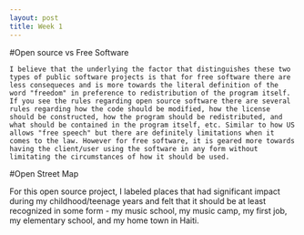 ```yaml
---
layout: post
title: Week 1
---
```



#Open source vs Free Software

    I believe that the underlying the factor that distinguishes these two types of public software projects is that for free software there are less consequeces and is more towards the literal definition of the word "freedom" in preference to redistribution of the program itself. If you see the rules regarding open source software there are several rules regarding how the code should be modified, how the license should be constructed, how the program should be redistributed, and what should be contained in the program itself, etc. Similar to how US allows "free speech" but there are definitely limitations when it comes to the law. However for free software, it is geared more towards having the client/user using the software in any form without limitating the circumstances of how it should be used.
    
#Open Street Map

For this open source project, I labeled places that had significant impact during my childhood/teenage years and felt that it should be at least recognized in some form - my music school, my music camp, my first job, my elementary school, and my home town in Haiti. 
